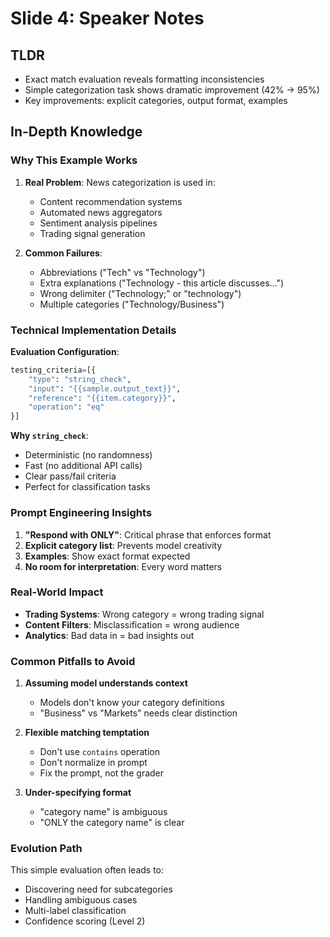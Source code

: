 # Slide 4: Speaker Notes

## TLDR
- Exact match evaluation reveals formatting inconsistencies
- Simple categorization task shows dramatic improvement (42% → 95%)
- Key improvements: explicit categories, output format, examples

## In-Depth Knowledge

### Why This Example Works

1. **Real Problem**: News categorization is used in:
   - Content recommendation systems
   - Automated news aggregators
   - Sentiment analysis pipelines
   - Trading signal generation

2. **Common Failures**:
   - Abbreviations ("Tech" vs "Technology")
   - Extra explanations ("Technology - this article discusses...")
   - Wrong delimiter ("Technology;" or "technology")
   - Multiple categories ("Technology/Business")

### Technical Implementation Details

**Evaluation Configuration**:
```python
testing_criteria=[{
    "type": "string_check",
    "input": "{{sample.output_text}}",
    "reference": "{{item.category}}",
    "operation": "eq"
}]
```

**Why `string_check`**:
- Deterministic (no randomness)
- Fast (no additional API calls)
- Clear pass/fail criteria
- Perfect for classification tasks

### Prompt Engineering Insights

1. **"Respond with ONLY"**: Critical phrase that enforces format
2. **Explicit category list**: Prevents model creativity
3. **Examples**: Show exact format expected
4. **No room for interpretation**: Every word matters

### Real-World Impact

- **Trading Systems**: Wrong category = wrong trading signal
- **Content Filters**: Misclassification = wrong audience
- **Analytics**: Bad data in = bad insights out

### Common Pitfalls to Avoid

1. **Assuming model understands context**
   - Models don't know your category definitions
   - "Business" vs "Markets" needs clear distinction

2. **Flexible matching temptation**
   - Don't use `contains` operation
   - Don't normalize in prompt
   - Fix the prompt, not the grader

3. **Under-specifying format**
   - "category name" is ambiguous
   - "ONLY the category name" is clear

### Evolution Path
This simple evaluation often leads to:
- Discovering need for subcategories
- Handling ambiguous cases
- Multi-label classification
- Confidence scoring (Level 2)